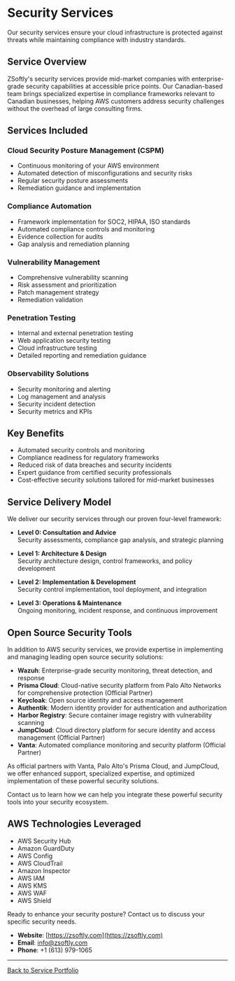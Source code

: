 # Security Services

Our security services ensure your cloud infrastructure is protected against threats while maintaining compliance with industry standards.

## Service Overview

ZSoftly's security services provide mid-market companies with enterprise-grade security capabilities at accessible price points. Our Canadian-based team brings specialized expertise in compliance frameworks relevant to Canadian businesses, helping AWS customers address security challenges without the overhead of large consulting firms.

## Services Included

### Cloud Security Posture Management (CSPM)
- Continuous monitoring of your AWS environment
- Automated detection of misconfigurations and security risks
- Regular security posture assessments
- Remediation guidance and implementation

### Compliance Automation
- Framework implementation for SOC2, HIPAA, ISO standards
- Automated compliance controls and monitoring
- Evidence collection for audits
- Gap analysis and remediation planning

### Vulnerability Management
- Comprehensive vulnerability scanning
- Risk assessment and prioritization
- Patch management strategy
- Remediation validation

### Penetration Testing
- Internal and external penetration testing
- Web application security testing
- Cloud infrastructure testing
- Detailed reporting and remediation guidance

### Observability Solutions
- Security monitoring and alerting
- Log management and analysis
- Security incident detection
- Security metrics and KPIs

## Key Benefits

- Automated security controls and monitoring
- Compliance readiness for regulatory frameworks
- Reduced risk of data breaches and security incidents
- Expert guidance from certified security professionals
- Cost-effective security solutions tailored for mid-market businesses

## Service Delivery Model

We deliver our security services through our proven four-level framework:

- **Level 0: Consultation and Advice**  
  Security assessments, compliance gap analysis, and strategic planning

- **Level 1: Architecture & Design**  
  Security architecture design, control frameworks, and policy development

- **Level 2: Implementation & Development**  
  Security control implementation, tool deployment, and integration

- **Level 3: Operations & Maintenance**  
  Ongoing monitoring, incident response, and continuous improvement

## Open Source Security Tools

In addition to AWS security services, we provide expertise in implementing and managing leading open source security solutions:

- **Wazuh**: Enterprise-grade security monitoring, threat detection, and response
- **Prisma Cloud**: Cloud-native security platform from Palo Alto Networks for comprehensive protection (Official Partner)
- **Keycloak**: Open source identity and access management
- **Authentik**: Modern identity provider for authentication and authorization
- **Harbor Registry**: Secure container image registry with vulnerability scanning
- **JumpCloud**: Cloud directory platform for secure identity and access management (Official Partner)
- **Vanta**: Automated compliance monitoring and security platform (Official Partner)

As official partners with Vanta, Palo Alto's Prisma Cloud, and JumpCloud, we offer enhanced support, specialized expertise, and optimized implementation of these powerful security solutions.

Contact us to learn how we can help you integrate these powerful security tools into your security ecosystem.

## AWS Technologies Leveraged

- AWS Security Hub
- Amazon GuardDuty
- AWS Config
- AWS CloudTrail
- Amazon Inspector
- AWS IAM
- AWS KMS
- AWS WAF
- AWS Shield

Ready to enhance your security posture? Contact us to discuss your specific security needs.

- **Website**: [https://zsoftly.com](https://zsoftly.com)
- **Email**: info@zsoftly.com
- **Phone**: +1 (613) 979-1065

---

[Back to Service Portfolio](README.md)